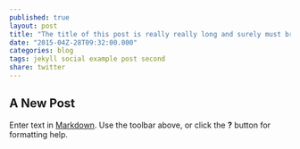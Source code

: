 ```yaml
---
published: true
layout: post
title: "The title of this post is really really long and surely must break the twitter 140 character rule? The title of this post is really really asdasdasdasdasdasdasdasdasd"
date: "2015-04Z-28T09:32:00.000"
categories: blog
tags: jekyll social example post second
share: twitter
---
```



## A New Post

Enter text in [Markdown](http://daringfireball.net/projects/markdown/). Use the toolbar above, or click the **?** button for formatting help.
